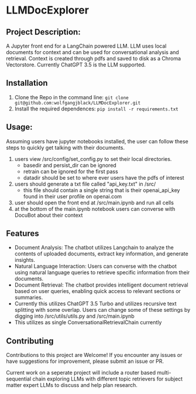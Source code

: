 # LLMDocExplorer

## Project Description:

A Jupyter front end for a LangChain powered LLM. LLM uses local documents for context and can be used for conversational analysis and retrieval. Context is created through pdfs and saved to disk as a Chroma Vectorstore. Currently ChatGPT 3.5 is the LLM supported.

## Installation
1. Clone the Repo in the command line: `git clone git@github.com:wolfgangjblack/LLMDocExplorer.git`
2. Install the required dependences: `pip install -r requirements.txt`


## Usage:

Assuming users have jupyter notebooks installed, the user can follow these steps to quickly get talking with their documents. 

1. users view /src/config/set_config.py to set their local directories.
	- basedir and persist_dir can be ignored
	- retrain can be ignored for the first pass
	- datadir should be set to where ever users have the pdfs of interest
2. users should generate a txt file called "api_key.txt" in /src/
	- this file should contain a single string that is their openai_api_key found in their user profile on openai.com
3. user should open the front end at /src/main.ipynb and run all cells
4. at the bottom of the main.ipynb notebook users can converse with DocuBot about their context

## Features

- Document Analysis: The chatbot utilizes Langchain to analyze the contents of uploaded documents, extract key information, and generate insights.
- Natural Language Interaction: Users can converse with the chatbot using natural language queries to retrieve specific information from their documents.
- Document Retrieval: The chatbot provides intelligent document retrieval based on user queries, enabling quick access to relevant sections or summaries.
- Currently this utilizes ChatGPT 3.5 Turbo and utilizes recursive text splitting with some overlap. Users can change some of these settings by digging into /src/utils/utils.py and /src/main.ipynb
- This utilizes as single ConversationalRetrievalChain currently

## Contributing

Contributions to this project are Welcome! If you encounter any issues or have suggestions for improvement, please submit an issue or PR. 

Current work on a seperate project will include a router based multi-sequential chain exploring LLMs with different topic retrievers for subject matter expert LLMs to discuss and help plan research. 
